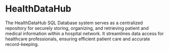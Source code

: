 # HealthDataHub
The HealthDataHub SQL Database system serves as a centralized repository for securely storing, organizing, and retrieving patient and medical information within a hospital network. It streamlines data access for healthcare professionals, ensuring efficient patient care and accurate record-keeping.
